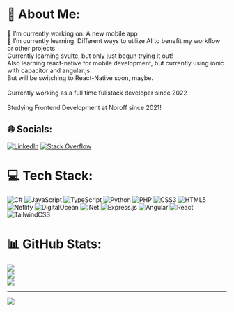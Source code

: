 # 💫 About Me:
🔭 I’m currently working on: A new mobile app<br>
🌱 I’m currently learning: Different ways to utilize AI to benefit my workflow or other projects<br>
Currently learning svulte, but only just begun trying it out!<br>
Also learning react-native for mobile development, but currently using ionic with capacitor and angular.js.<br>
But will be switching to React-Native soon, maybe.<br>
<br>Currently working as a full time fullstack developer since 2022<br>
<br>Studying Frontend Development at Noroff since 2021!


## 🌐 Socials:
[![LinkedIn](https://img.shields.io/badge/LinkedIn-%230077B5.svg?logo=linkedin&logoColor=white)](https://linkedin.com/in/p-n-j) [![Stack Overflow](https://img.shields.io/badge/-Stackoverflow-FE7A16?logo=stack-overflow&logoColor=white)](https://stackoverflow.com/users/19843670) 

# 💻 Tech Stack:
![C#](https://img.shields.io/badge/c%23-%23239120.svg?style=for-the-badge&logo=c-sharp&logoColor=white) ![JavaScript](https://img.shields.io/badge/javascript-%23323330.svg?style=for-the-badge&logo=javascript&logoColor=%23F7DF1E) ![TypeScript](https://img.shields.io/badge/typescript-%23007ACC.svg?style=for-the-badge&logo=typescript&logoColor=white) ![Python](https://img.shields.io/badge/python-3670A0?style=for-the-badge&logo=python&logoColor=ffdd54) ![PHP](https://img.shields.io/badge/php-%23777BB4.svg?style=for-the-badge&logo=php&logoColor=white) ![CSS3](https://img.shields.io/badge/css3-%231572B6.svg?style=for-the-badge&logo=css3&logoColor=white) ![HTML5](https://img.shields.io/badge/html5-%23E34F26.svg?style=for-the-badge&logo=html5&logoColor=white) ![Netlify](https://img.shields.io/badge/netlify-%23000000.svg?style=for-the-badge&logo=netlify&logoColor=#00C7B7) ![DigitalOcean](https://img.shields.io/badge/DigitalOcean-%230167ff.svg?style=for-the-badge&logo=digitalOcean&logoColor=white) ![.Net](https://img.shields.io/badge/.NET-5C2D91?style=for-the-badge&logo=.net&logoColor=white) ![Express.js](https://img.shields.io/badge/express.js-%23404d59.svg?style=for-the-badge&logo=express&logoColor=%2361DAFB) ![Angular](https://img.shields.io/badge/angular-%23DD0031.svg?style=for-the-badge&logo=angular&logoColor=white) ![React](https://img.shields.io/badge/react-%2320232a.svg?style=for-the-badge&logo=react&logoColor=%2361DAFB) ![TailwindCSS](https://img.shields.io/badge/tailwindcss-%2338B2AC.svg?style=for-the-badge&logo=tailwind-css&logoColor=white)
# 📊 GitHub Stats:
![](https://github-readme-stats.vercel.app/api?username=pnordboj&theme=midnight-purple&hide_border=true&include_all_commits=true&count_private=true)<br/>
![](https://github-readme-streak-stats.herokuapp.com/?user=pnordboj&theme=midnight-purple&hide_border=true)<br/>
![](https://github-readme-stats.vercel.app/api/top-langs/?username=pnordboj&theme=midnight-purple&hide_border=true&include_all_commits=true&count_private=true&layout=compact)

---
[![](https://visitcount.itsvg.in/api?id=pnordboj&icon=0&color=6)](https://visitcount.itsvg.in)

<!-- Proudly created with GPRM ( https://gprm.itsvg.in ) -->
